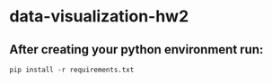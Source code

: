 # data-visualization-hw2


## After creating your python environment run:
    pip install -r requirements.txt